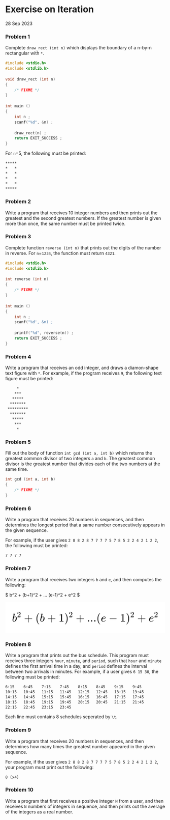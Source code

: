 # Exercise on Iteration 

28 Sep 2023

### Problem 1

Complete ``draw_rect (int n)`` which displays the boundary of a n-by-n rectangular with ``*``.

```C
#include <stdio.h>
#include <stdlib.h>

void draw_rect (int n)
{
	/* FIXME */
}

int main () 
{
	int n ;
	scanf("%d", &n) ;

	draw_rect(n) ;
	return EXIT_SUCCESS ; 
}
```

For ``n``=5, the following must be printed:

```
*****
*   *
*   *
*   *
*   *
*****
```

### Problem 2

Write a program that receives 10 integer numbers and then prints out the greatest and the second greatest numbers.
If the greatest number is given more than once, the same number must be printed twice.

### Problem 3

Complete function ``reverse (int n)`` that prints out the digits of the number in reverse. For ``n``=``1234``,
the function must return ``4321``.

```C
#include <stdio.h>
#include <stdlib.h>

int reverse (int n)
{
	/* FIXME */
}

int main () 
{
	int n ;
	scanf("%d', &n) ;

	printf("%d", reverse(n)) ;
	return EXIT_SUCCESS ;
}
```

### Problem 4

Write a program that receives an odd integer, and draws a diamon-shape text figure with ``*``.
For example, if the program receives ``9``, the following text figure must be printed:

```
     *
    ***
   *****
  *******
 *********
  *******
   *****
    ***
     *
```


### Problem 5

Fill out the body of function ``int gcd (int a, int b)`` which returns the greatest common divisor
of two integers ``a`` and ``b``. The greatest common divisor is the greatest number that divides 
each of the two numbers at the same time.

```C
int gcd (int a, int b)
{
	/* FIXME */
}
```

### Problem 6

Write a program that receives 20 numbers in sequences, and then determines the longest period 
that a same number consecutively appears in the given sequence.

For example, if the user gives
``2 8 8 2 8 7 7 7 7 5 7 8 5 2 2 4 2 1 2 2``, the following must be printed:

```
7 7 7 7
```

### Problem 7

Write a program that receives two integers ``b`` and ``e``, and then computes the following:

$ b^2 + (b+1)^2 + ... (e-1)^2 + e^2 $

![](formula.png)

### Problem 8

Write a program that prints out the bus schedule. This program must receives three integers ``hour``, ``minute``, and ``period``,
such that ``hour`` and ``minute`` defines the first arrival time in a day, and ``period`` defines the interval between two
arrivals in minutes. For example, if a user gives ``6 15 30``, the following must be printed:

```
6:15	6:45	7:15	7:45	8:15	8:45	9:15	9:45	
10:15	10:45	11:15	11:45	12:15	12:45	13:15	13:45	
14:15	14:45	15:15	15:45	16:15	16:45	17:15	17:45
18:15	18:45	19:15	19:45	20:15	20:45	21:15	21:45
22:15	22:45	23:15	23:45
```

Each line must contains 8 schedules seperated by ``\t``.


### Problem 9

Write a program that receives 20 numbers in sequences, and then determines how many times 
the greatest number appeared in the given sequence.

For example, if the user gives
``2 8 8 2 8 7 7 7 7 5 7 8 5 2 2 4 2 1 2 2``, your program must print out the following:

```
8 (x4)
```
### Problem 10

Write a program that first receives a positive integer ``N`` from a user, and then receives ``N`` numbers of integers in sequence,
and then prints out the average of the integers as a real number.

